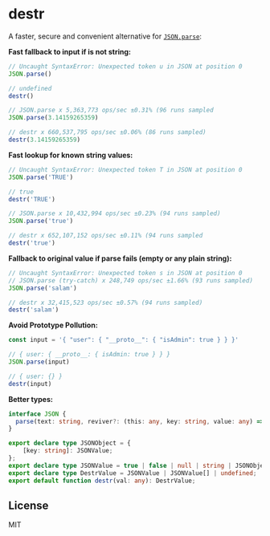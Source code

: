 # destr

A faster, secure and convenient alternative for [`JSON.parse`](https://developer.mozilla.org/en-US/docs/Web/JavaScript/Reference/Global_Objects/JSON/parse):

**Fast fallback to input if is not string:**

```js
// Uncaught SyntaxError: Unexpected token u in JSON at position 0
JSON.parse()

// undefined
destr()
```

```js
// JSON.parse x 5,363,773 ops/sec ±0.31% (96 runs sampled
JSON.parse(3.14159265359)

// destr x 660,537,795 ops/sec ±0.06% (86 runs sampled)
destr(3.14159265359)
```

**Fast lookup for known string values:**

```js
// Uncaught SyntaxError: Unexpected token T in JSON at position 0
JSON.parse('TRUE')

// true
destr('TRUE')
```

```js
// JSON.parse x 10,432,994 ops/sec ±0.23% (94 runs sampled)
JSON.parse('true')

// destr x 652,107,152 ops/sec ±0.11% (94 runs sampled
destr('true')
```

**Fallback to original value if parse fails (empty or any plain string):**

```js
// Uncaught SyntaxError: Unexpected token s in JSON at position 0
// JSON.parse (try-catch) x 248,749 ops/sec ±1.66% (93 runs sampled)
JSON.parse('salam')

// destr x 32,415,523 ops/sec ±0.57% (94 runs sampled)
destr('salam')
```

**Avoid Prototype Pollution:**

```js
const input = '{ "user": { "__proto__": { "isAdmin": true } } }'

// { user: { __proto__: { isAdmin: true } } }
JSON.parse(input)

// { user: {} }
destr(input)
```

**Better types:**

```ts
interface JSON {
  parse(text: string, reviver?: (this: any, key: string, value: any) => any): any
}
```

```ts
export declare type JSONObject = {
    [key: string]: JSONValue;
};
export declare type JSONValue = true | false | null | string | JSONObject | JSONValue[];
export declare type DestrValue = JSONValue | JSONValue[] | undefined;
export default function destr(val: any): DestrValue;
```

## License

MIT
